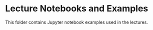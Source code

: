 # Lecture Notebooks and Examples

This folder contains Jupyter notebook examples used in the lectures.
